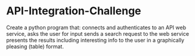 # API-Integration-Challenge
Create a python program that:      connects and authenticates to an API web service,     asks the user for input     sends a search request to the web service     presents the results including interesting info to the user in a graphically pleasing (table) format.
